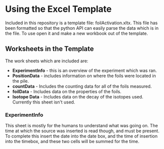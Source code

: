 # Using the Excel Template

Included in this repository is a template file: foilActivation.xltx. This file has been formatted so that the python API can
easily parse the data which is in the file. To use open it and make a new workbook out of the template. 

## Worksheets in the Template

The work sheets which are included are:
* **ExperimentInfo** - this is an overview of the experiment which was ran.
* **PositionData** - includes information on where the foils were located in the pile.
* **countData** - Includes the counting data for all of the foils measured.
* **foilData** - Includes data on the properties of the foils. 
* **Isotope Data** - Includes data on the decay of the isotopes used. Currently this sheet isn't used.

### ExperimentInfo
This sheet is mostly for the humans to understand what was going on. The time at which the source was inserted is read though, 
and must be present. To complete this insert the date into the date box, and the time of insertion into the timebox, and these
two cells will be summed for the time.
